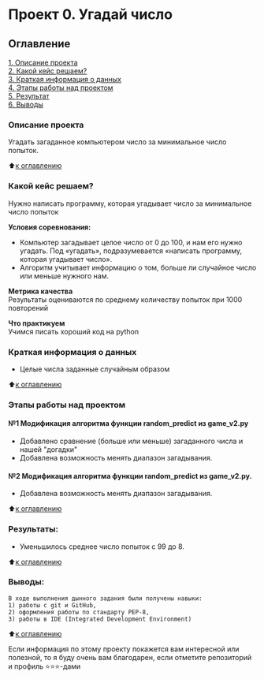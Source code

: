 # Проект 0. Угадай число

## Оглавление  
[1. Описание проекта](README.md#Описание-проекта)  
[2. Какой кейс решаем?](README.md#Какой-кейс-решаем)  
[3. Краткая информация о данных](README.md#Краткая-информация-о-данных)  
[4. Этапы работы над проектом](README.md#Этапы-работы-над-проектом)  
[5. Результат](README.md#Результат)    
[6. Выводы](README.md#Выводы) 

### Описание проекта    
Угадать загаданное компьютером число за минимальное число попыток.

:arrow_up:[к оглавлению](_)


### Какой кейс решаем?    
Нужно написать программу, которая угадывает число за минимальное число попыток

**Условия соревнования:**  
- Компьютер загадывает целое число от 0 до 100, и нам его нужно угадать. Под «угадать», подразумевается «написать программу, которая угадывает число».
- Алгоритм учитывает информацию о том, больше ли случайное число или меньше нужного нам.

**Метрика качества**     
Результаты оцениваются по среднему количеству попыток при 1000 повторений

**Что практикуем**     
Учимся писать хороший код на python


### Краткая информация о данных
* Целые числа заданные случайным образом
  
:arrow_up:[к оглавлению](README.md#Оглавление)


### Этапы работы над проектом  
 #### №1 Модификация алгоритма функции random_predict из game_v2.py 
 * Добавлено сравнение (больше или меньше) загаданного числа и нашей "догадки"
 * Добавлена возможность менять диапазон загадывания.
 #### №2 Модификация алгоритма функции random_predict из game_v2.py.
 * Добавлена возможность менять диапазон загадывания.

:arrow_up:[к оглавлению](README.md#Оглавление)


### Результаты:  
* Уменьшилось среднее число попыток с 99 до 8.

:arrow_up:[к оглавлению](README.md#Оглавление)


### Выводы:  
    В ходе выполнения дынного задания были получены навыки:
    1) работы с git и GitHub,
    2) оформления работы по стандарту PEP-8,
    3) работы в IDE (Integrated Development Environment)

:arrow_up:[к оглавлению](README.md#Оглавление)


Если информация по этому проекту покажется вам интересной или полезной, то я буду очень вам благодарен, если отметите репозиторий и профиль ⭐️⭐️⭐️-дами